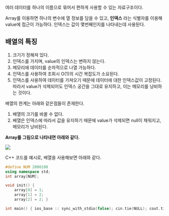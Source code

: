 여러 데이터를 하나의 이름으로 묶어서 편하게 사용할 수 있는 자료구조이다.

Array를 이용하면 하나의 변수에 열 정보를 담을 수 있고, **인덱스** 라는 식별자를 이용해 value에 접근이 가능하다. 인덱스는 값이 몇번째인지를 나타내는데 사용된다.

## 배열의 특징

1. 크기가 정해져 있다.
2. 인덱스를 가지며, value의 인덱스는 변하지 않는다.
3. 메모리에 데이터를 순차적으로 나열 가능하다.
4. 인덱스를 사용하여 조회시 O(1)의 시간 복잡도가 소요된다.
5. 인덱스를 사용하여 데이터를 가져오기 때문에 데이터에 대한 인덱스값이 고정된다. 따라서 value가 삭제되어도 인덱스 공간을 그대로 유지하고, 이는 메모리를 낭비하는 것이다.

배열의 한계는 아래와 같은점들이 존재한다.

1. 배열의 크기를 바꿀 수 없다.
2. 배열은 인덱스에 따라서 값을 유지하기 때문에 value가 삭제되면 null이 채워지고, 메모리가 낭비된다.

**Array를 그림으로 나타내면 아래와 같다.**

![](https://postfiles.pstatic.net/MjAyMjA3MTNfNDEg/MDAxNjU3NjkyNDEzNDYw.CPdqTQJMzGHrcc_i6cZT3Gnjc9Cx-wGJiHYwvowIHgMg.Mc82ztlGYkQkEW-na0cSImoLnCapLJgj1bopd_XTPPQg.PNG.ds4ouj/%EC%8A%A4%ED%81%AC%EB%A6%B0%EC%83%B7_2022-07-13_%EC%98%A4%ED%9B%84_1.58.24.png?type=w773)

C++ 코드를 예시로, 배열을 사용해보면 아래와 같다.

```c++
#define NUM 2000100
using namespace std;
int array[NUM];

void init() {
	array[0] = 1;
	array[1] = 2;
	array[2] = 2; }

int main() { ios_base :: sync_with_stdio(false); cin.tie(NULL); cout.tie(NULL); init(); }
```
